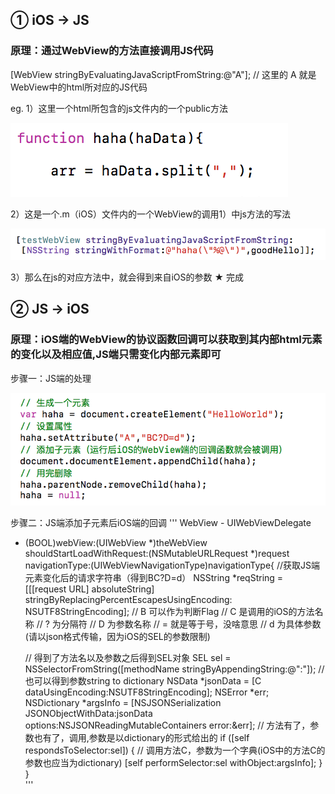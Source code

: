 ## ① iOS -> JS
### 原理：通过WebView的方法直接调用JS代码
[WebView stringByEvaluatingJavaScriptFromString:@"A"];
// 这里的 A 就是WebView中的html所对应的JS代码

eg.
1）这里一个html所包含的js文件内的一个public方法 

![](1.png) 

2）这是一个.m（iOS）文件内的一个WebView的调用1）中js方法的写法 

![](2.png) 

3）那么在js的对应方法中，就会得到来自iOS的参数 
★ 完成 
 
## ② JS -> iOS 
### 原理：iOS端的WebView的协议函数回调可以获取到其内部html元素的变化以及相应值,JS端只需变化内部元素即可 
 
步骤一：JS端的处理 

![](11.png) 

步骤二：JS端添加子元素后iOS端的回调 
''' 
WebView   -   UIWebViewDelegate 
 
- (BOOL)webView:(UIWebView *)theWebView shouldStartLoadWithRequest:(NSMutableURLRequest *)request navigationType:(UIWebViewNavigationType)navigationType{ 
	//获取JS端元素变化后的请求字符串（得到BC?D=d）
	NSString *reqString = [[[request URL] absoluteString] stringByReplacingPercentEscapesUsingEncoding: NSUTF8StringEncoding]; 
	// B 可以作为判断Flag
	// C 是调用的iOS的方法名称
	// ? 为分隔符
	// D 为参数名称
	// = 就是等于号，没啥意思
	// d 为具体参数(请以json格式传输，因为iOS的SEL的参数限制)
 
	// 得到了方法名以及参数之后得到SEL对象
	SEL sel = NSSelectorFromString([methodName stringByAppendingString:@":"]); 
	// 也可以得到参数string to dictionary
	NSData *jsonData = [C dataUsingEncoding:NSUTF8StringEncoding]; 
	NSError *err; 
	NSDictionary *argsInfo = [NSJSONSerialization JSONObjectWithData:jsonData 
                                                        options:NSJSONReadingMutableContainers 
                                                          error:&err]; 
    	// 方法有了，参数也有了，调用,参数是以dictionary的形式给出的
    	if ([self respondsToSelector:sel]) { 
    		// 调用方法C，参数为一个字典(iOS中的方法C的参数也应当为dictionary)
    	 	[self performSelector:sel withObject:argsInfo]; 
	} 
}  
''' 
